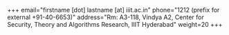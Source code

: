 +++
email="firstname [dot] lastname [at] iiit.ac.in"
phone="1212  (prefix for external +91-40-6653)"
address="Rm: A3-118, Vindya A2, Center for Security, Theory and Algorithms Research, IIIT Hyderabad"
weight=20
+++
